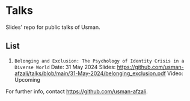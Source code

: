 # Talks

Slides' repo for public talks of Usman.

## List
1. `Belonging and Exclusion: The Psychology of Identity Crisis in a Diverse World`
     Date: 31 May 2024
     Slides: <https://github.com/usman-afzali/talks/blob/main/31-May-2024/belonging_exclusion.pdf>
     Video: Upcoming

   

For further info, contact <https://github.com/usman-afzali>.
